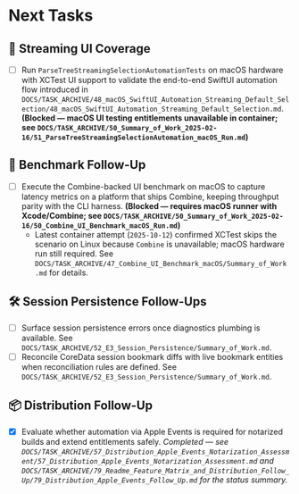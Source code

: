 # Next Tasks

## 🧪 Streaming UI Coverage

- [ ] Run `ParseTreeStreamingSelectionAutomationTests` on macOS hardware with XCTest UI support to validate the end-to-end SwiftUI automation flow introduced in `DOCS/TASK_ARCHIVE/48_macOS_SwiftUI_Automation_Streaming_Default_Selection/48_macOS_SwiftUI_Automation_Streaming_Default_Selection.md`. **(Blocked — macOS UI testing entitlements unavailable in container; see `DOCS/TASK_ARCHIVE/50_Summary_of_Work_2025-02-16/51_ParseTreeStreamingSelectionAutomation_macOS_Run.md`)**

## 🔬 Benchmark Follow-Up

- [ ] Execute the Combine-backed UI benchmark on macOS to capture latency metrics on a platform that ships Combine, keeping throughput parity with the CLI harness. **(Blocked — requires macOS runner with Xcode/Combine; see `DOCS/TASK_ARCHIVE/50_Summary_of_Work_2025-02-16/50_Combine_UI_Benchmark_macOS_Run.md`)**
  - Latest container attempt (`2025-10-12`) confirmed XCTest skips the scenario on Linux because `Combine` is unavailable; macOS hardware run still required. See `DOCS/TASK_ARCHIVE/47_Combine_UI_Benchmark_macOS/Summary_of_Work.md` for details.

## 🛠️ Session Persistence Follow-Ups

- [ ] Surface session persistence errors once diagnostics plumbing is available. See `DOCS/TASK_ARCHIVE/52_E3_Session_Persistence/Summary_of_Work.md`.
- [ ] Reconcile CoreData session bookmark diffs with live bookmark entities when reconciliation rules are defined. See `DOCS/TASK_ARCHIVE/52_E3_Session_Persistence/Summary_of_Work.md`.

## 📦 Distribution Follow-Up

- [x] Evaluate whether automation via Apple Events is required for notarized builds and extend entitlements safely. *Completed — see `DOCS/TASK_ARCHIVE/57_Distribution_Apple_Events_Notarization_Assessment/57_Distribution_Apple_Events_Notarization_Assessment.md` and `DOCS/TASK_ARCHIVE/79_Readme_Feature_Matrix_and_Distribution_Follow_Up/79_Distribution_Apple_Events_Follow_Up.md` for the status summary.*
